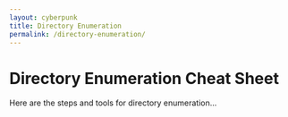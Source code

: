 ```yaml
---
layout: cyberpunk
title: Directory Enumeration
permalink: /directory-enumeration/
---
```


# Directory Enumeration Cheat Sheet

Here are the steps and tools for directory enumeration...
